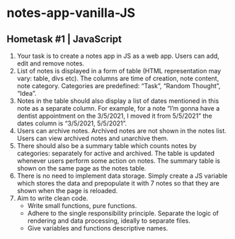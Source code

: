 # notes-app-vanilla-JS

## Hometask #1 | JavaScript

1. Your task is to create a notes app in JS as a web app. Users can add, edit and remove notes.
2. List of notes is displayed in a form of table (HTML representation may vary: table, divs etc). The columns are time of creation, note content, note category. Categories are predefined: “Task”, “Random Thought”, “Idea”.
3. Notes in the table should also display a list of dates mentioned in this note as a separate column. For example, for a note “I’m gonna have a dentist appointment on the 3/5/2021, I moved it from 5/5/2021” the dates column is “3/5/2021, 5/5/2021”.
4. Users can archive notes. Archived notes are not shown in the notes list. Users can view archived notes and unarchive them.
5. There should also be a summary table which counts notes by categories: separately for active and archived. The table is updated whenever users perform some action on notes. The summary table is shown on the same page as the notes table.
6. There is no need to implement data storage. Simply create a JS variable which stores the data and prepopulate it with 7 notes so that they are shown when the page is reloaded.
7. Aim to write clean code.
    - Write small functions, pure functions.
    - Adhere to the single responsibility principle. Separate the logic of rendering and data processing, ideally to separate files.
    - Give variables and functions descriptive names.
